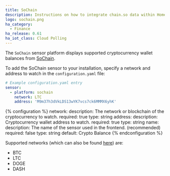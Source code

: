 ```yaml
---
title: SoChain
description: Instructions on how to integrate chain.so data within Home Assistant.
logo: sochain.png
ha_category:
  - Finance
ha_release: 0.61
ha_iot_class: Cloud Polling
---
```


The `SoChain` sensor platform displays supported cryptocurrency wallet balances from [SoChain](https://chain.so).

To add the SoChain sensor to your installation, specify a network and address to watch in the `configuration.yaml` file:

```yaml
# Example configuration.yaml entry
sensor:
  - platform: sochain
    network: LTC
    address: 'M9m37h3dVkLDS13wYK7vcs7ck6MMMX6yhK'
```

{% configuration %}
network:
  description: The network or blockchain of the cryptocurrency to watch.
  required: true
  type: string
address:
  description: Cryptocurrency wallet address to watch.
  required: true
  type: string
name:
  description: The name of the sensor used in the frontend. (recommended)
  required: false
  type: string
  default: Crypto Balance
{% endconfiguration %}

Supported networks (which can also be found [here](https://chain.so/api#networks-supported)) are:

* BTC
* LTC
* DOGE
* DASH
